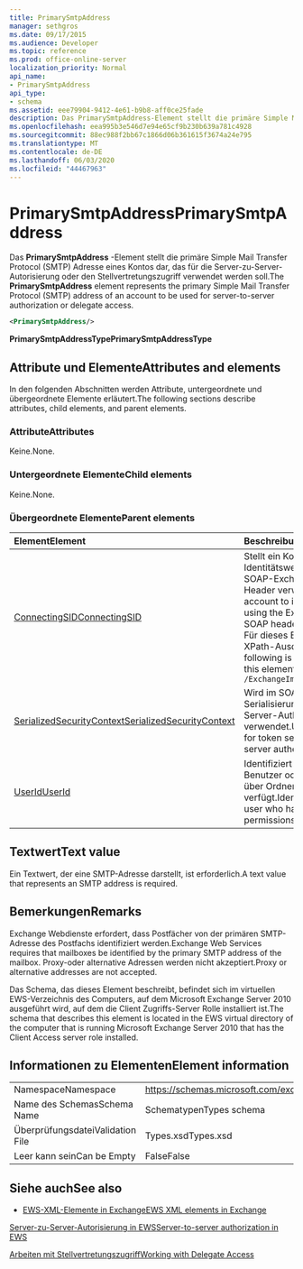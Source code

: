 ```yaml
---
title: PrimarySmtpAddress
manager: sethgros
ms.date: 09/17/2015
ms.audience: Developer
ms.topic: reference
ms.prod: office-online-server
localization_priority: Normal
api_name:
- PrimarySmtpAddress
api_type:
- schema
ms.assetid: eee79904-9412-4e61-b9b8-aff0ce25fade
description: Das PrimarySmtpAddress-Element stellt die primäre Simple Mail Transfer Protocol (SMTP) Adresse eines Kontos dar, das für die Server-zu-Server-Autorisierung oder den Stellvertretungszugriff verwendet werden soll.
ms.openlocfilehash: eea995b3e546d7e94e65cf9b230b639a781c4928
ms.sourcegitcommit: 88ec988f2bb67c1866d06b361615f3674a24e795
ms.translationtype: MT
ms.contentlocale: de-DE
ms.lasthandoff: 06/03/2020
ms.locfileid: "44467963"
---
```

# <a name="primarysmtpaddress"></a><span data-ttu-id="815fe-103">PrimarySmtpAddress</span><span class="sxs-lookup"><span data-stu-id="815fe-103">PrimarySmtpAddress</span></span>

<span data-ttu-id="815fe-104">Das **PrimarySmtpAddress** -Element stellt die primäre Simple Mail Transfer Protocol (SMTP) Adresse eines Kontos dar, das für die Server-zu-Server-Autorisierung oder den Stellvertretungszugriff verwendet werden soll.</span><span class="sxs-lookup"><span data-stu-id="815fe-104">The **PrimarySmtpAddress** element represents the primary Simple Mail Transfer Protocol (SMTP) address of an account to be used for server-to-server authorization or delegate access.</span></span> 
  
```xml
<PrimarySmtpAddress/>
```

 <span data-ttu-id="815fe-105">**PrimarySmtpAddressType**</span><span class="sxs-lookup"><span data-stu-id="815fe-105">**PrimarySmtpAddressType**</span></span>
## <a name="attributes-and-elements"></a><span data-ttu-id="815fe-106">Attribute und Elemente</span><span class="sxs-lookup"><span data-stu-id="815fe-106">Attributes and elements</span></span>

<span data-ttu-id="815fe-107">In den folgenden Abschnitten werden Attribute, untergeordnete und übergeordnete Elemente erläutert.</span><span class="sxs-lookup"><span data-stu-id="815fe-107">The following sections describe attributes, child elements, and parent elements.</span></span>
  
### <a name="attributes"></a><span data-ttu-id="815fe-108">Attribute</span><span class="sxs-lookup"><span data-stu-id="815fe-108">Attributes</span></span>

<span data-ttu-id="815fe-109">Keine.</span><span class="sxs-lookup"><span data-stu-id="815fe-109">None.</span></span>
  
### <a name="child-elements"></a><span data-ttu-id="815fe-110">Untergeordnete Elemente</span><span class="sxs-lookup"><span data-stu-id="815fe-110">Child elements</span></span>

<span data-ttu-id="815fe-111">Keine.</span><span class="sxs-lookup"><span data-stu-id="815fe-111">None.</span></span>
  
### <a name="parent-elements"></a><span data-ttu-id="815fe-112">Übergeordnete Elemente</span><span class="sxs-lookup"><span data-stu-id="815fe-112">Parent elements</span></span>

|<span data-ttu-id="815fe-113">**Element**</span><span class="sxs-lookup"><span data-stu-id="815fe-113">**Element**</span></span>|<span data-ttu-id="815fe-114">**Beschreibung**</span><span class="sxs-lookup"><span data-stu-id="815fe-114">**Description**</span></span>|
|:-----|:-----|
|[<span data-ttu-id="815fe-115">ConnectingSID</span><span class="sxs-lookup"><span data-stu-id="815fe-115">ConnectingSID</span></span>](connectingsid.md) <br/> |<span data-ttu-id="815fe-116">Stellt ein Konto für den Identitätswechsel dar, wenn Sie den SOAP-ExchangeImpersonation-Header verwenden.</span><span class="sxs-lookup"><span data-stu-id="815fe-116">Represents an account to impersonate when you are using the ExchangeImpersonation SOAP header.</span></span>  <br/> <span data-ttu-id="815fe-117">Für dieses Element wird folgender XPath-Ausdruck verwendet: </span><span class="sxs-lookup"><span data-stu-id="815fe-117">The following is the XPath expression to this element:</span></span>  <br/>  `/ExchangeImpersonation/ConnectingSID` <br/> |
|[<span data-ttu-id="815fe-118">SerializedSecurityContext</span><span class="sxs-lookup"><span data-stu-id="815fe-118">SerializedSecurityContext</span></span>](serializedsecuritycontext.md) <br/> |<span data-ttu-id="815fe-119">Wird im SOAP-Header für die Token-Serialisierung in der Server-zu-Server-Authentifizierung verwendet.</span><span class="sxs-lookup"><span data-stu-id="815fe-119">Used in the SOAP header for token serialization in server- to-server authentication.</span></span>  <br/> |
|[<span data-ttu-id="815fe-120">UserId</span><span class="sxs-lookup"><span data-stu-id="815fe-120">UserId</span></span>](userid.md) <br/> |<span data-ttu-id="815fe-121">Identifiziert einen Stellvertreter Benutzer oder einen Benutzer, der über Ordnerzugriffsberechtigungen verfügt.</span><span class="sxs-lookup"><span data-stu-id="815fe-121">Identifies a delegate user or a user who has folder access permissions.</span></span>  <br/> |
   
## <a name="text-value"></a><span data-ttu-id="815fe-122">Textwert</span><span class="sxs-lookup"><span data-stu-id="815fe-122">Text value</span></span>

<span data-ttu-id="815fe-123">Ein Textwert, der eine SMTP-Adresse darstellt, ist erforderlich.</span><span class="sxs-lookup"><span data-stu-id="815fe-123">A text value that represents an SMTP address is required.</span></span>
  
## <a name="remarks"></a><span data-ttu-id="815fe-124">Bemerkungen</span><span class="sxs-lookup"><span data-stu-id="815fe-124">Remarks</span></span>

<span data-ttu-id="815fe-125">Exchange Webdienste erfordert, dass Postfächer von der primären SMTP-Adresse des Postfachs identifiziert werden.</span><span class="sxs-lookup"><span data-stu-id="815fe-125">Exchange Web Services requires that mailboxes be identified by the primary SMTP address of the mailbox.</span></span> <span data-ttu-id="815fe-126">Proxy-oder alternative Adressen werden nicht akzeptiert.</span><span class="sxs-lookup"><span data-stu-id="815fe-126">Proxy or alternative addresses are not accepted.</span></span>
  
<span data-ttu-id="815fe-127">Das Schema, das dieses Element beschreibt, befindet sich im virtuellen EWS-Verzeichnis des Computers, auf dem Microsoft Exchange Server 2010 ausgeführt wird, auf dem die Client Zugriffs-Server Rolle installiert ist.</span><span class="sxs-lookup"><span data-stu-id="815fe-127">The schema that describes this element is located in the EWS virtual directory of the computer that is running Microsoft Exchange Server 2010 that has the Client Access server role installed.</span></span>
  
## <a name="element-information"></a><span data-ttu-id="815fe-128">Informationen zu Elementen</span><span class="sxs-lookup"><span data-stu-id="815fe-128">Element information</span></span>

|||
|:-----|:-----|
|<span data-ttu-id="815fe-129">Namespace</span><span class="sxs-lookup"><span data-stu-id="815fe-129">Namespace</span></span>  <br/> |https://schemas.microsoft.com/exchange/services/2006/types  <br/> |
|<span data-ttu-id="815fe-130">Name des Schemas</span><span class="sxs-lookup"><span data-stu-id="815fe-130">Schema Name</span></span>  <br/> |<span data-ttu-id="815fe-131">Schematypen</span><span class="sxs-lookup"><span data-stu-id="815fe-131">Types schema</span></span>  <br/> |
|<span data-ttu-id="815fe-132">Überprüfungsdatei</span><span class="sxs-lookup"><span data-stu-id="815fe-132">Validation File</span></span>  <br/> |<span data-ttu-id="815fe-133">Types.xsd</span><span class="sxs-lookup"><span data-stu-id="815fe-133">Types.xsd</span></span>  <br/> |
|<span data-ttu-id="815fe-134">Leer kann sein</span><span class="sxs-lookup"><span data-stu-id="815fe-134">Can be Empty</span></span>  <br/> |<span data-ttu-id="815fe-135">False</span><span class="sxs-lookup"><span data-stu-id="815fe-135">False</span></span>  <br/> |
   
## <a name="see-also"></a><span data-ttu-id="815fe-136">Siehe auch</span><span class="sxs-lookup"><span data-stu-id="815fe-136">See also</span></span>



- [<span data-ttu-id="815fe-137">EWS-XML-Elemente in Exchange</span><span class="sxs-lookup"><span data-stu-id="815fe-137">EWS XML elements in Exchange</span></span>](ews-xml-elements-in-exchange.md)


[<span data-ttu-id="815fe-138">Server-zu-Server-Autorisierung in EWS</span><span class="sxs-lookup"><span data-stu-id="815fe-138">Server-to-server authorization in EWS</span></span>](https://msdn.microsoft.com/library/f1610a20-672d-448b-8c00-5b0fbcaf31cb%28Office.15%29.aspx)
  
[<span data-ttu-id="815fe-139">Arbeiten mit Stellvertretungszugriff</span><span class="sxs-lookup"><span data-stu-id="815fe-139">Working with Delegate Access</span></span>](https://msdn.microsoft.com/library/dfd6b4a3-8fd3-47ba-83c0-52465cb5f3f3%28Office.15%29.aspx)

